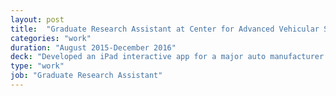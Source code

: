 ```yaml
---
layout: post
title:  "Graduate Research Assistant at Center for Advanced Vehicular Systems"
categories: "work"
duration: "August 2015-December 2016"
deck: "Developed an iPad interactive app for a major auto manufacturer to document line issues resulting in increased productivity and cost savings to the company. The app was developed for iPad Air, iPad Mini, and iPad Pro form factors for improved usability and user experience through an iterative participatory design process.​"
type: "work"
job: "Graduate Research Assistant"
---
```

